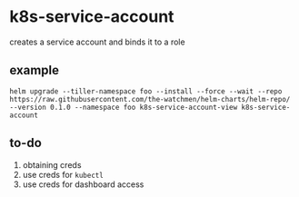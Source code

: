 # k8s-service-account

creates a service account and binds it to a role

## example

```
helm upgrade --tiller-namespace foo --install --force --wait --repo https://raw.githubusercontent.com/the-watchmen/helm-charts/helm-repo/ --version 0.1.0 --namespace foo k8s-service-account-view k8s-service-account
```

## to-do

1. obtaining creds
1. use creds for `kubectl`
1. use creds for dashboard access
